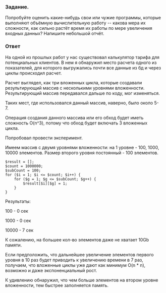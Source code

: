 ### Задание.
Попробуйте оценить какие-нибудь свои или чужие программы, которые выполняют объёмную вычислительную работу -- какова мера их сложности, как сильно растёт время их работы по мере увеличения входных данных? Напишите небольшой отчёт.

### Ответ
На одной из прошлых работ у нас существовал калькулятор тарифа для потенциальных клиентов. В нем я обнаружил место расчета одного из показателей, для которого выгружались почти все данные из бд и через циклы происходил расчет. 

Расчет выглядел, как три вложенных цикла, которые создавали результирующий массив с несколькими уровнями вложенности. Результирующий массив передавался дальше по коду, мог изменяться.

Таких мест, где использовался данный массив, наверно, было около 5-7.

Операция создания данного массива или его обход будет иметь сложность O(n^3), потому что обход будет включать 3 вложенных цикла.

Попробовал провести эксперимент. 

Имеем массив с двумя уровнями вложенности: на 1 уровне - 100, 1000, 10000 элементов. Размер второго уровня постоянный - 100 элементов.
```
$result = [];
$count = 1000000;
$subCount = 100;
for ($i = 1; $i <= $count; $i++) {
	for ($g = 1; $g <= $subCount; $g++) {
		$result[$i][$g] = 1;
	}
}
```
Результаты:

100 - 0 сек

1000 - 0 сек

10000 - 7 сек

К сожалению, на большее кол-во элементов даже не хватает 10Gb памяти.

Если предположить, что дальнейшее увеличение элементов первого уровня в 10 раз будет приводить к увеличению времени в 7 раз, получаем, что вложенные циклы уже дают как минимум O(n * n), возможно и даже экспоненциальный рост.

К удивлению обнаружил, что чем больше элементов на втором уровне вложенности, тем быстрее заполняется память.



